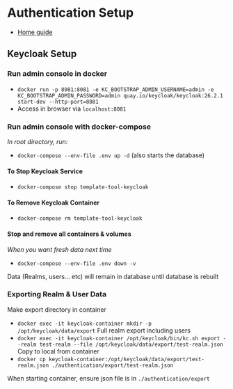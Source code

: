 # Authentication Setup
- [Home guide](../../README.md)


## Keycloak Setup
### Run admin console in docker
- `docker run -p 8081:8081 -e KC_BOOTSTRAP_ADMIN_USERNAME=admin -e KC_BOOTSTRAP_ADMIN_PASSWORD=admin quay.io/keycloak/keycloak:26.2.1 start-dev --http-port=8081`
- Access in browser via `localhost:8081`

### Run admin console with docker-compose
*In root directory, run:*
- `docker-compose --env-file .env up -d` (also starts the database)

#### To Stop Keycloak Service ####
 - `docker-compose stop template-tool-keycloak`

#### To Remove Keycloak Container ####
- `docker-compose rm template-tool-keycloak`

#### Stop and remove all containers & volumes
*When you want fresh data next time*
- `docker-compose --env-file .env down -v`


Data (Realms, users... etc) will remain in database until database is rebuilt

### Exporting Realm & User Data
Make export directory in container
- `docker exec -it keycloak-container mkdir -p /opt/keycloak/data/export`
Full realm export including users
- `docker exec -it keycloak-container /opt/keycloak/bin/kc.sh export --realm test-realm --file /opt/keycloak/data/export/test-realm.json`
Copy to local from container
- `docker cp keycloak-container:/opt/keycloak/data/export/test-realm.json ./authentication/export/test-realm.json`

When starting container, ensure json file is in `./authentication/export`
